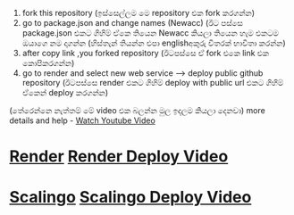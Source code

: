 1. fork this repository (ඉස්සෙල්ලම මෙ repository එක fork කරගන්න)
2. go to package.json and change names (Newacc) (ඊට පස්සෙ package.json එකට ගිහිම් ඒකෙ තියෙන Newacc කියලා තියෙන හැම එකටම ඔයාගෙ නම දාගන්න (හිස්තැන් තියන්න එපා englishඅකුරු විතරක් භාවිතා කරන්න)
3. after copy link ,you forked repository (ඊටපස්සෙ ඒ fork එකෙ link එක කොපිකරගන්න)
4. go to render and select new web service --> deploy public github repository  (ඊටපස්සෙ render එකට ගිහිම් deploy with public url එකට ගිහිම් ඒකෙන් deploy කරගන්න)

(තේරෙන්නෙ නැත්තම් මේ video එක බලන්න මුල ඉදලම කියලා දෙනවා) 
more details and help - [Watch Youtube Video](https://youtu.be/sYzRaR1yF98)


# [Render](https://render.com)   [Render Deploy Video](https://youtu.be/sYzRaR1yF98) 

# [Scalingo](https://scalingo.com)   [Scalingo Deploy Video](example.com)

